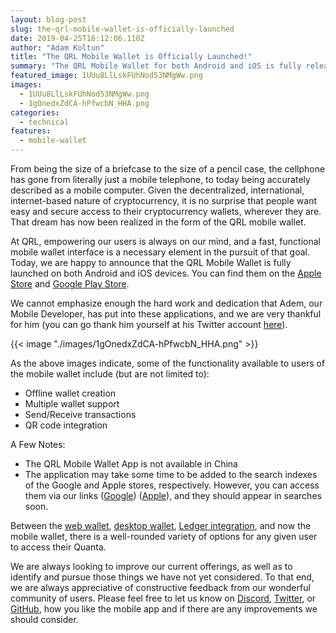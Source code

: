 ```yaml
---
layout: blog-post
slug: the-qrl-mobile-wallet-is-officially-launched
date: 2019-04-25T16:12:06.110Z
author: "Adam Koltun"
title: "The QRL Mobile Wallet is Officially Launched!"
summary: "The QRL Mobile Wallet for both Android and iOS is fully released"
featured_image: 1UUu8LlLskFUhNod53NMgWw.png
images:
  - 1UUu8LlLskFUhNod53NMgWw.png
  - 1gOnedxZdCA-hPfwcbN_HHA.png
categories:
  - technical
features:
  - mobile-wallet
---
```


From being the size of a briefcase to the size of a pencil case, the cellphone has gone from literally just a mobile telephone, to today being accurately described as a mobile computer. Given the decentralized, international, internet-based nature of cryptocurrency, it is no surprise that people want easy and secure access to their cryptocurrency wallets, wherever they are. That dream has now been realized in the form of the QRL mobile wallet.

At QRL, empowering our users is always on our mind, and a fast, functional mobile wallet interface is a necessary element in the pursuit of that goal. Today, we are happy to announce that the QRL Mobile Wallet is fully launched on both Android and iOS devices. You can find them on the [Apple Store](https://itunes.apple.com/us/app/qrl-wallet/id1458620542?ls=1&mt=8) and [Google Play Store](https://play.google.com/store/apps/details?id=com.theqrl).

We cannot emphasize enough the hard work and dedication that Adem, our Mobile Developer, has put into these applications, and we are very thankful for him (you can go thank him yourself at his Twitter account [here](https://twitter.com/ademcan_net)).

{{< image "./images/1gOnedxZdCA-hPfwcbN_HHA.png" >}}

As the above images indicate, some of the functionality available to users of the mobile wallet include (but are not limited to):

* Offline wallet creation
* Multiple wallet support
* Send/Receive transactions
* QR code integration

A Few Notes:

* The QRL Mobile Wallet App is not available in China
* The application may take some time to be added to the search indexes of the Google and Apple stores, respectively. However, you can access them via our links ([Google](https://play.google.com/store/apps/details?id=com.theqrl)) ([Apple](https://itunes.apple.com/us/app/qrl-wallet/id1458620542?ls=1&mt=8)), and they should appear in searches soon.

Between the [web wallet](https://wallet.theqrl.org/), [desktop wallet](https://github.com/theQRL/qrl-wallet/releases/), [Ledger integration](https://shop.ledger.com/pages/ledger-live), and now the mobile wallet, there is a well-rounded variety of options for any given user to access their Quanta.

We are always looking to improve our current offerings, as well as to identify and pursue those things we have not yet considered. To that end, we are always appreciative of constructive feedback from our wonderful community of users. Please feel free to let us know on [Discord](/discord), [Twitter](https://twitter.com/qrledger), or [GitHub](https://github.com/theQRL/mobile-wallet/issues), how you like the mobile app and if there are any improvements we should consider.